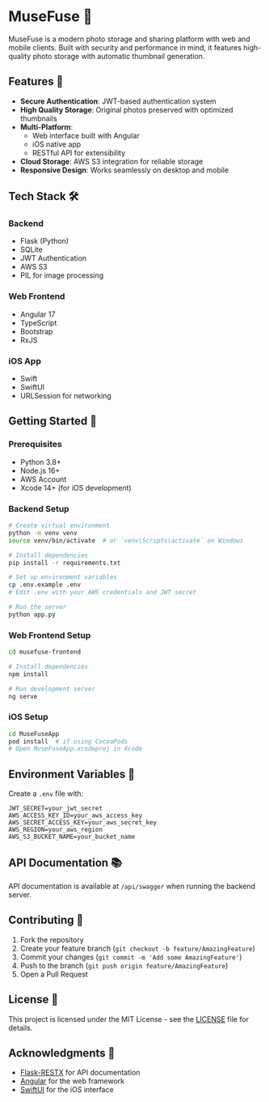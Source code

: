 # MuseFuse 📸

MuseFuse is a modern photo storage and sharing platform with web and mobile clients. Built with security and performance in mind, it features high-quality photo storage with automatic thumbnail generation.

## Features 🌟

- **Secure Authentication**: JWT-based authentication system
- **High Quality Storage**: Original photos preserved with optimized thumbnails
- **Multi-Platform**:
  - Web interface built with Angular
  - iOS native app
  - RESTful API for extensibility
- **Cloud Storage**: AWS S3 integration for reliable storage
- **Responsive Design**: Works seamlessly on desktop and mobile

## Tech Stack 🛠

### Backend
- Flask (Python)
- SQLite
- JWT Authentication
- AWS S3
- PIL for image processing

### Web Frontend
- Angular 17
- TypeScript
- Bootstrap
- RxJS

### iOS App
- Swift
- SwiftUI
- URLSession for networking

## Getting Started 🚀

### Prerequisites
- Python 3.8+
- Node.js 16+
- AWS Account
- Xcode 14+ (for iOS development)

### Backend Setup
```bash
# Create virtual environment
python -m venv venv
source venv/bin/activate  # or `venv\Scripts\activate` on Windows

# Install dependencies
pip install -r requirements.txt

# Set up environment variables
cp .env.example .env
# Edit .env with your AWS credentials and JWT secret

# Run the server
python app.py
```

### Web Frontend Setup
```bash
cd musefuse-frontend

# Install dependencies
npm install

# Run development server
ng serve
```

### iOS Setup
```bash
cd MuseFuseApp
pod install  # if using CocoaPods
# Open MuseFuseApp.xcodeproj in Xcode
```

## Environment Variables 🔐

Create a `.env` file with:
```
JWT_SECRET=your_jwt_secret
AWS_ACCESS_KEY_ID=your_aws_access_key
AWS_SECRET_ACCESS_KEY=your_aws_secret_key
AWS_REGION=your_aws_region
AWS_S3_BUCKET_NAME=your_bucket_name
```

## API Documentation 📚

API documentation is available at `/api/swagger` when running the backend server.

## Contributing 🤝

1. Fork the repository
2. Create your feature branch (`git checkout -b feature/AmazingFeature`)
3. Commit your changes (`git commit -m 'Add some AmazingFeature'`)
4. Push to the branch (`git push origin feature/AmazingFeature`)
5. Open a Pull Request

## License 📄

This project is licensed under the MIT License - see the [LICENSE](LICENSE) file for details.

## Acknowledgments 🙏

- [Flask-RESTX](https://flask-restx.readthedocs.io/) for API documentation
- [Angular](https://angular.io/) for the web framework
- [SwiftUI](https://developer.apple.com/xcode/swiftui/) for the iOS interface 